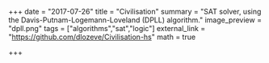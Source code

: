 +++
date = "2017-07-26"
title = "Civilisation"
summary = "SAT solver, using the Davis-Putnam-Logemann-Loveland (DPLL) algorithm."
image_preview = "dpll.png"
tags = ["algorithms","sat","logic"]
external_link = "https://github.com/dlozeve/Civilisation-hs"
math = true

+++

